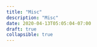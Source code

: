 ```yaml
---
title: "Misc"
description: "Misc"
date: 2020-04-13T05:05:04-07:00
draft: true
collapsible: true
---
```


